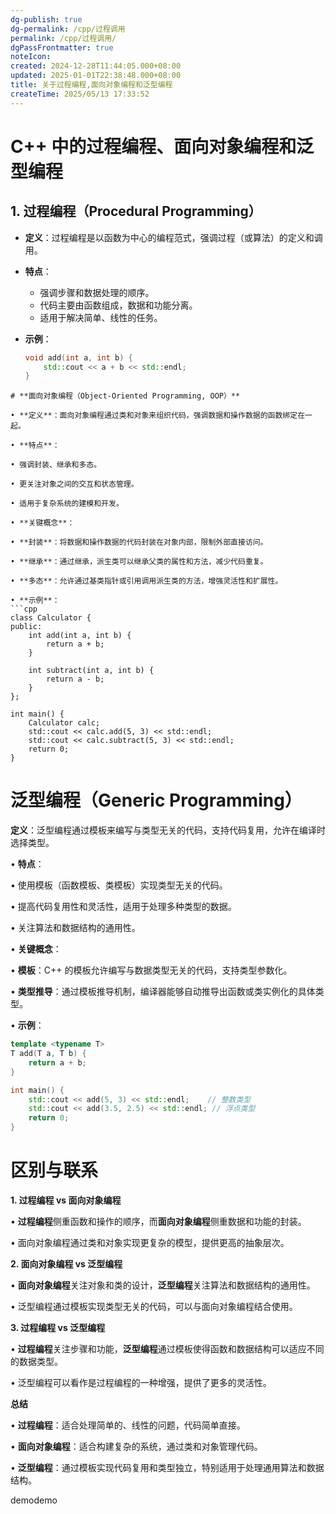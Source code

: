 ```yaml
---
dg-publish: true
dg-permalink: /cpp/过程调用
permalink: /cpp/过程调用/
dgPassFrontmatter: true
noteIcon:
created: 2024-12-28T11:44:05.000+08:00
updated: 2025-01-01T22:38:48.000+08:00
title: 关于过程编程,面向对象编程和泛型编程
createTime: 2025/05/13 17:33:52
---
```



# C++ 中的过程编程、面向对象编程和泛型编程

## 1. 过程编程（Procedural Programming）
- **定义**：过程编程是以函数为中心的编程范式，强调过程（或算法）的定义和调用。
- **特点**：
  - 强调步骤和数据处理的顺序。
  - 代码主要由函数组成，数据和功能分离。
  - 适用于解决简单、线性的任务。

- **示例**：
  ```cpp
  void add(int a, int b) {
      std::cout << a + b << std::endl;
  }
```
# **面向对象编程（Object-Oriented Programming, OOP）**

• **定义**：面向对象编程通过类和对象来组织代码，强调数据和操作数据的函数绑定在一起。

• **特点**：

• 强调封装、继承和多态。

• 更关注对象之间的交互和状态管理。

• 适用于复杂系统的建模和开发。

• **关键概念**：

• **封装**：将数据和操作数据的代码封装在对象内部，限制外部直接访问。

• **继承**：通过继承，派生类可以继承父类的属性和方法，减少代码重复。

• **多态**：允许通过基类指针或引用调用派生类的方法，增强灵活性和扩展性。

• **示例**：
```cpp
class Calculator {
public:
    int add(int a, int b) {
        return a + b;
    }
    
    int subtract(int a, int b) {
        return a - b;
    }
};

int main() {
    Calculator calc;
    std::cout << calc.add(5, 3) << std::endl;
    std::cout << calc.subtract(5, 3) << std::endl;
    return 0;
}
```
# **泛型编程（Generic Programming）**
**定义**：泛型编程通过模板来编写与类型无关的代码，支持代码复用，允许在编译时选择类型。

• **特点**：

• 使用模板（函数模板、类模板）实现类型无关的代码。

• 提高代码复用性和灵活性，适用于处理多种类型的数据。

• 关注算法和数据结构的通用性。

• **关键概念**：

• **模板**：C++ 的模板允许编写与数据类型无关的代码，支持类型参数化。

• **类型推导**：通过模板推导机制，编译器能够自动推导出函数或类实例化的具体类型。

• **示例**：
```cpp
template <typename T>
T add(T a, T b) {
    return a + b;
}

int main() {
    std::cout << add(5, 3) << std::endl;    // 整数类型
    std::cout << add(3.5, 2.5) << std::endl; // 浮点类型
    return 0;
}
```
# **区别与联系**
**1. 过程编程 vs 面向对象编程**

• **过程编程**侧重函数和操作的顺序，而**面向对象编程**侧重数据和功能的封装。

• 面向对象编程通过类和对象实现更复杂的模型，提供更高的抽象层次。

**2. 面向对象编程 vs 泛型编程**

• **面向对象编程**关注对象和类的设计，**泛型编程**关注算法和数据结构的通用性。

• 泛型编程通过模板实现类型无关的代码，可以与面向对象编程结合使用。

**3. 过程编程 vs 泛型编程**

• **过程编程**关注步骤和功能，**泛型编程**通过模板使得函数和数据结构可以适应不同的数据类型。

• 泛型编程可以看作是过程编程的一种增强，提供了更多的灵活性。

**总结**

• **过程编程**：适合处理简单的、线性的问题，代码简单直接。

• **面向对象编程**：适合构建复杂的系统，通过类和对象管理代码。

• **泛型编程**：通过模板实现代码复用和类型独立，特别适用于处理通用算法和数据结构。

demodemo